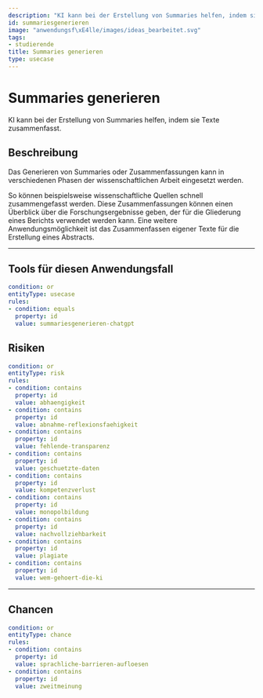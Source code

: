 ```yaml
---
description: "KI kann bei der Erstellung von Summaries helfen, indem sie Texte zusammenfasst."
id: summariesgenerieren
image: "anwendungsf\xE4lle/images/ideas_bearbeitet.svg" 
tags:
- studierende
title: Summaries generieren
type: usecase
---
```



# Summaries generieren
KI kann bei der Erstellung von Summaries helfen, indem sie Texte zusammenfasst.

## Beschreibung

Das Generieren von Summaries oder Zusammenfassungen kann in verschiedenen Phasen der wissenschaftlichen Arbeit eingesetzt werden. 

So können beispielsweise wissenschaftliche Quellen schnell zusammengefasst werden. Diese Zusammenfassungen können einen Überblick über die Forschungsergebnisse geben, der für die Gliederung eines Berichts verwendet werden kann. Eine weitere Anwendungsmöglichkeit ist das Zusammenfassen eigener Texte für die Erstellung eines Abstracts.


---


## Tools für diesen Anwendungsfall

```yaml
condition: or
entityType: usecase
rules:
- condition: equals
  property: id
  value: summariesgenerieren-chatgpt
```


## Risiken

```yaml
condition: or
entityType: risk
rules:
- condition: contains
  property: id
  value: abhaengigkeit
- condition: contains
  property: id
  value: abnahme-reflexionsfaehigkeit
- condition: contains
  property: id
  value: fehlende-transparenz
- condition: contains
  property: id
  value: geschuetzte-daten
- condition: contains
  property: id
  value: kompetenzverlust
- condition: contains
  property: id
  value: monopolbildung
- condition: contains
  property: id
  value: nachvollziehbarkeit
- condition: contains
  property: id
  value: plagiate
- condition: contains
  property: id
  value: wem-gehoert-die-ki
```

---

## Chancen

```yaml
condition: or
entityType: chance
rules:
- condition: contains
  property: id
  value: sprachliche-barrieren-aufloesen
- condition: contains
  property: id
  value: zweitmeinung
```


